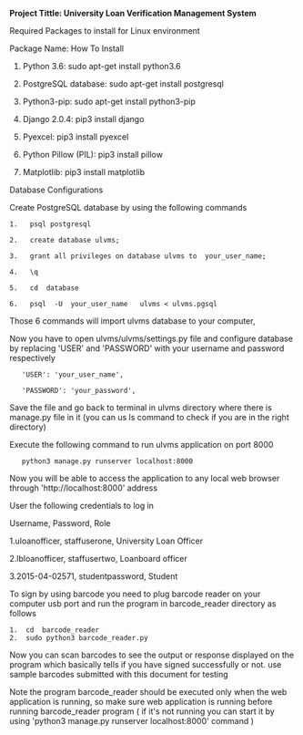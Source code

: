 **************Project Tittle: University Loan Verification Management System**************


Required Packages to install for Linux environment

Package Name:                          How To Install
                                                                           
1. Python 3.6:                       sudo apt-get install python3.6 
                                                                           
2. PostgreSQL database:              sudo apt-get install postgresql 
                                                                           
3. Python3-pip:                      sudo apt-get install python3-pip
                                                                           
4. Django 2.0.4:                     pip3 install django
                                                                           
5. Pyexcel:                          pip3 install pyexcel
                                                                           
6. Python Pillow (PIL):              pip3 install pillow 
                                                                           
7. Matplotlib:                       pip3 install matplotlib



Database Configurations 

Create PostgreSQL database by using the following commands
    
    1.   psql postgresql
    
    2.   create database ulvms;
    
    3.   grant all privileges on database ulvms to  your_user_name;
    
    4.   \q
    
    5.   cd  database
    
    6.   psql  -U  your_user_name   ulvms < ulvms.pgsql
    
Those 6 commands will import ulvms database to your computer,

Now you have to open ulvms/ulvms/settings.py file and configure database by replacing 'USER' and 'PASSWORD'
with your username and password respectively 

       'USER': 'your_user_name',
       
       'PASSWORD': 'your_password',

Save the file and go back to terminal in ulvms directory where there is manage.py file in it
(you can us ls command to check if you are in the right directory)

Execute the following command to run ulvms application on port 8000

       python3 manage.py runserver localhost:8000
       
Now you will be able to access the application to any local web browser through 'http://localhost:8000' address

User the following credentials to log in

Username,                     Password,                    Role

                                                                                  
1.uloanofficer,           staffuserone,               University Loan Officer 
                                                                                  
2.lbloanofficer,          staffusertwo,               Loanboard officer 
                                                                                  
3.2015-04-02571,          studentpassword,            Student 
                                                                                  

To sign by using barcode you need to plug barcode reader on your computer usb port and run 
the program in barcode_reader directory as follows 

    1.  cd  barcode_reader
    2.  sudo python3 barcode_reader.py
       
Now you can scan barcodes to see the output or response displayed on the program which basically tells 
if you have signed successfully or not. use sample barcodes submitted with this document for testing

Note the program barcode_reader should be executed only when the web application is running,
so make sure web application is running before running barcode_reader program
( if it's not running you can start it by using 'python3 manage.py runserver localhost:8000' command )



